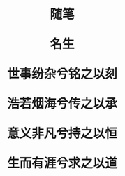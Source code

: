 <meta name="viewport" content="width=device-width, user-scalable=no, initial-scale=1.0, maximum-scale=1.0, minimum-scale=1.0"/>
<div id="header">
<h1 align="center">随笔
		<p align="center">名生
<p align="center">世事纷杂兮铭之以刻<P>
<p align="center">浩若烟海兮传之以承<P>
<p align="center">意义非凡兮持之以恒<P>
<p align="center">生而有涯兮求之以道<P>

